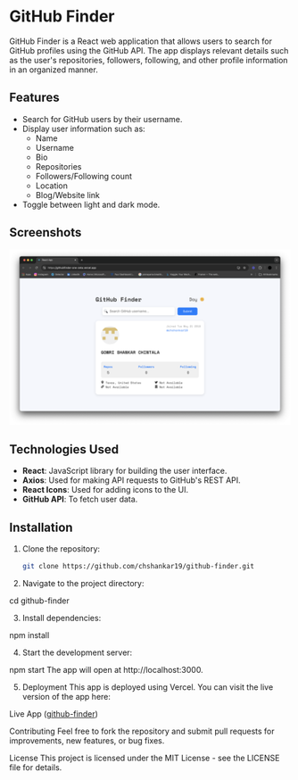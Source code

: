 # GitHub Finder

GitHub Finder is a React web application that allows users to search for GitHub profiles using the GitHub API. The app displays relevant details such as the user's repositories, followers, following, and other profile information in an organized manner.

## Features

- Search for GitHub users by their username.
- Display user information such as:
  - Name
  - Username
  - Bio
  - Repositories
  - Followers/Following count
  - Location
  - Blog/Website link
- Toggle between light and dark mode.

## Screenshots

![Screenshot](./gitfinder.png)

## Technologies Used

- **React**: JavaScript library for building the user interface.
- **Axios**: Used for making API requests to GitHub's REST API.
- **React Icons**: Used for adding icons to the UI.
- **GitHub API**: To fetch user data.

## Installation

1. Clone the repository:

   ```bash
   git clone https://github.com/chshankar19/github-finder.git
2. Navigate to the project directory:

cd github-finder

3. Install dependencies:

npm install

4. Start the development server:


npm start
The app will open at http://localhost:3000.

5. Deployment
This app is deployed using Vercel. You can visit the live version of the app here:

Live App ([github-finder](https://githubfinder-one-zeta.vercel.app/))

Contributing
Feel free to fork the repository and submit pull requests for improvements, new features, or bug fixes.

License
This project is licensed under the MIT License - see the LICENSE file for details.

